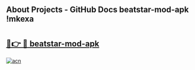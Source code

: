 ## About Projects - GitHub Docs beatstar-mod-apk !mkexa

# <h2><a href="https://andorid.site?title=beatstar-mod-apk&ref=13PRO">🔗👉 🔴 beatstar-mod-apk</a></h2>

[![acn](https://github.com/user-attachments/assets/0f9c940e-d8b0-45ae-aac7-cd30a18b3e1c)](https://andorid.site?title=beatstar-mod-apk&ref=13PRO)

